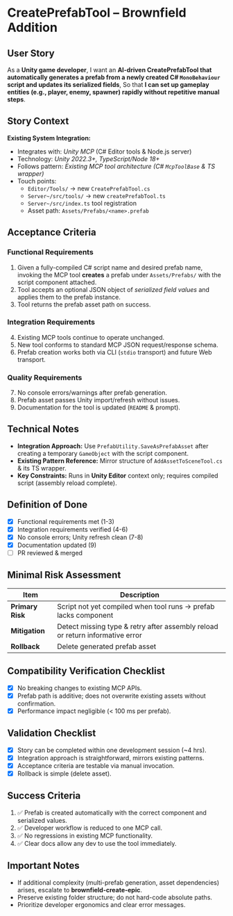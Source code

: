 # CreatePrefabTool – Brownfield Addition

## User Story

As a **Unity game developer**,
I want an **AI-driven CreatePrefabTool that automatically generates a prefab from a newly created C# `MonoBehaviour` script and updates its serialized fields**,
So that **I can set up gameplay entities (e.g., player, enemy, spawner) rapidly without repetitive manual steps**.

## Story Context

**Existing System Integration:**
- Integrates with: *Unity MCP* (C# Editor tools & Node.js server)
- Technology: *Unity 2022.3+, TypeScript/Node 18+*
- Follows pattern: *Existing MCP tool architecture (C# `McpToolBase` & TS wrapper)*
- Touch points:
  - `Editor/Tools/` → new `CreatePrefabTool.cs`
  - `Server~/src/tools/` → new `createPrefabTool.ts`
  - `Server~/src/index.ts` tool registration
  - Asset path: `Assets/Prefabs/<name>.prefab`

## Acceptance Criteria

### Functional Requirements
1. Given a fully-compiled C# script name and desired prefab name, invoking the MCP tool **creates** a prefab under `Assets/Prefabs/` with the script component attached.
2. Tool accepts an optional JSON object of *serialized field values* and applies them to the prefab instance.
3. Tool returns the prefab asset path on success.

### Integration Requirements
4. Existing MCP tools continue to operate unchanged.
5. New tool conforms to standard MCP JSON request/response schema.
6. Prefab creation works both via CLI (`stdio` transport) and future Web transport.

### Quality Requirements
7. No console errors/warnings after prefab generation.
8. Prefab asset passes Unity import/refresh without issues.
9. Documentation for the tool is updated (`README` & prompt).

## Technical Notes
- **Integration Approach:** Use `PrefabUtility.SaveAsPrefabAsset` after creating a temporary `GameObject` with the script component.
- **Existing Pattern Reference:** Mirror structure of `AddAssetToSceneTool.cs` & its TS wrapper.
- **Key Constraints:** Runs in **Unity Editor** context only; requires compiled script (assembly reload complete).

## Definition of Done
- [x] Functional requirements met (1-3)
- [x] Integration requirements verified (4-6)
- [x] No console errors; Unity refresh clean (7-8)
- [x] Documentation updated (9)
- [ ] PR reviewed & merged

## Minimal Risk Assessment
| Item | Description |
|------|-------------|
| **Primary Risk** | Script not yet compiled when tool runs → prefab lacks component |
| **Mitigation** | Detect missing type & retry after assembly reload or return informative error |
| **Rollback** | Delete generated prefab asset |

## Compatibility Verification Checklist
- [x] No breaking changes to existing MCP APIs.
- [x] Prefab path is additive; does not overwrite existing assets without confirmation.
- [x] Performance impact negligible (< 100 ms per prefab).

## Validation Checklist
- [x] Story can be completed within one development session (~4 hrs).
- [x] Integration approach is straightforward, mirrors existing patterns.
- [x] Acceptance criteria are testable via manual invocation.
- [x] Rollback is simple (delete asset).

## Success Criteria
1. ✅ Prefab is created automatically with the correct component and serialized values.
2. ✅ Developer workflow is reduced to one MCP call.
3. ✅ No regressions in existing MCP functionality.
4. ✅ Clear docs allow any dev to use the tool immediately.

## Important Notes
- If additional complexity (multi-prefab generation, asset dependencies) arises, escalate to **brownfield-create-epic**.
- Preserve existing folder structure; do not hard-code absolute paths.
- Prioritize developer ergonomics and clear error messages.

